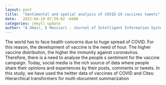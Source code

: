 ```yaml
---
layout: post
title:  "Sentimental and spatial analysis of COVID-19 vaccines tweets"
date:   2022-04-19 07:59:02 -0400
categories: jekyll update
author: "A Umair, E Masciari - Journal of Intelligent Information Systems, 2022"
---
```

The world has to face health concerns due to huge spread of COVID. For this reason, the development of vaccine is the need of hour. The higher vaccine distribution, the higher the immunity against coronavirus. Therefore, there is a need to analyse the people s sentiment for the vaccine campaign. Today, social media is the rich source of data where people share their opinions and experiences by their posts, comments or tweets. In this study, we have used the twitter data of vaccines of COVID and Cites: Hierarchical transformers for multi-document summarization